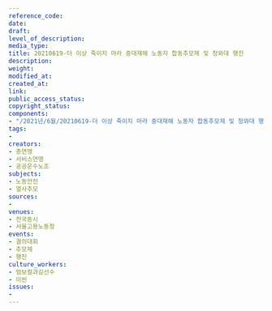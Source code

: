 ```yaml
---
reference_code: 
date: 
draft: 
level_of_description: 
media_type: 
title: 20210619-더 이상 죽이지 마라 중대재해 노동자 합동추모제 및 청와대 행진
description: 
weight: 
modified_at: 
created_at: 
link: 
public_access_status: 
copyright_status: 
components:
- "/2021년/6월/20210619-더 이상 죽이지 마라 중대재해 노동자 합동추모제 및 청와대 행진/_1D20457.jpg"
tags:
- 
creators:
- 총연맹
- 서비스연맹
- 공공운수노조
subjects:
- 노동안전
- 열사추모
sources:
- 
venues:
- 전국동시
- 서울고용노동청
events:
- 결의대회
- 추모제
- 행진
culture_workers:
- 엄보컬과김선수
- 이씬
issues:
- 
---
```

